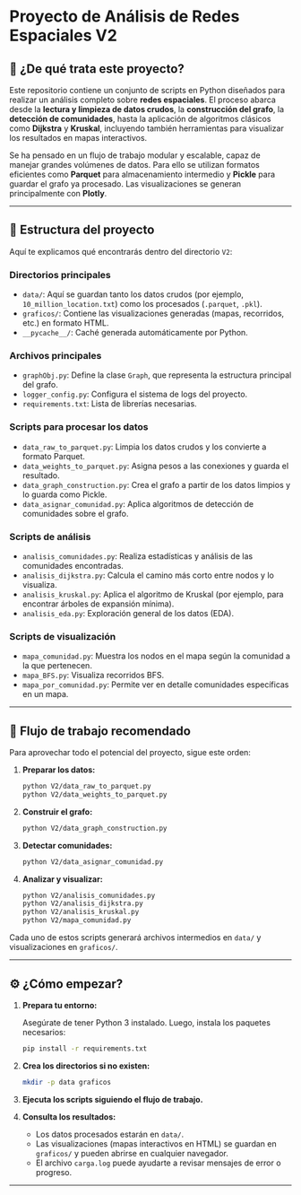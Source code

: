 # Proyecto de Análisis de Redes Espaciales V2

## 🧠 ¿De qué trata este proyecto?

Este repositorio contiene un conjunto de scripts en Python diseñados para realizar un análisis completo sobre **redes espaciales**. El proceso abarca desde la **lectura y limpieza de datos crudos**, la **construcción del grafo**, la **detección de comunidades**, hasta la aplicación de algoritmos clásicos como **Dijkstra** y **Kruskal**, incluyendo también herramientas para visualizar los resultados en mapas interactivos.

Se ha pensado en un flujo de trabajo modular y escalable, capaz de manejar grandes volúmenes de datos. Para ello se utilizan formatos eficientes como **Parquet** para almacenamiento intermedio y **Pickle** para guardar el grafo ya procesado. Las visualizaciones se generan principalmente con **Plotly**.

---

## 📁 Estructura del proyecto

Aquí te explicamos qué encontrarás dentro del directorio `V2`:

### Directorios principales

* `data/`: Aquí se guardan tanto los datos crudos (por ejemplo, `10_million_location.txt`) como los procesados (`.parquet`, `.pkl`).
* `graficos/`: Contiene las visualizaciones generadas (mapas, recorridos, etc.) en formato HTML.
* `__pycache__/`: Caché generada automáticamente por Python.

### Archivos principales

* `graphObj.py`: Define la clase `Graph`, que representa la estructura principal del grafo.
* `logger_config.py`: Configura el sistema de logs del proyecto.
* `requirements.txt`: Lista de librerías necesarias.

### Scripts para procesar los datos

* `data_raw_to_parquet.py`: Limpia los datos crudos y los convierte a formato Parquet.
* `data_weights_to_parquet.py`: Asigna pesos a las conexiones y guarda el resultado.
* `data_graph_construction.py`: Crea el grafo a partir de los datos limpios y lo guarda como Pickle.
* `data_asignar_comunidad.py`: Aplica algoritmos de detección de comunidades sobre el grafo.

### Scripts de análisis

* `analisis_comunidades.py`: Realiza estadísticas y análisis de las comunidades encontradas.
* `analisis_dijkstra.py`: Calcula el camino más corto entre nodos y lo visualiza.
* `analisis_kruskal.py`: Aplica el algoritmo de Kruskal (por ejemplo, para encontrar árboles de expansión mínima).
* `analisis_eda.py`: Exploración general de los datos (EDA).

### Scripts de visualización

* `mapa_comunidad.py`: Muestra los nodos en el mapa según la comunidad a la que pertenecen.
* `mapa_BFS.py`: Visualiza recorridos BFS.
* `mapa_por_comunidad.py`: Permite ver en detalle comunidades específicas en un mapa.

---

## 🔁 Flujo de trabajo recomendado

Para aprovechar todo el potencial del proyecto, sigue este orden:

1. **Preparar los datos:**

   ```bash
   python V2/data_raw_to_parquet.py
   python V2/data_weights_to_parquet.py
   ```

2. **Construir el grafo:**

   ```bash
   python V2/data_graph_construction.py
   ```

3. **Detectar comunidades:**

   ```bash
   python V2/data_asignar_comunidad.py
   ```

4. **Analizar y visualizar:**

   ```bash
   python V2/analisis_comunidades.py
   python V2/analisis_dijkstra.py
   python V2/analisis_kruskal.py
   python V2/mapa_comunidad.py
   ```

Cada uno de estos scripts generará archivos intermedios en `data/` y visualizaciones en `graficos/`.

---

## ⚙️ ¿Cómo empezar?

1. **Prepara tu entorno:**

   Asegúrate de tener Python 3 instalado. Luego, instala los paquetes necesarios:

   ```bash
   pip install -r requirements.txt
   ```

2. **Crea los directorios si no existen:**

   ```bash
   mkdir -p data graficos
   ```

3. **Ejecuta los scripts siguiendo el flujo de trabajo.**

4. **Consulta los resultados:**

   * Los datos procesados estarán en `data/`.
   * Las visualizaciones (mapas interactivos en HTML) se guardan en `graficos/` y pueden abrirse en cualquier navegador.
   * El archivo `carga.log` puede ayudarte a revisar mensajes de error o progreso.

---
